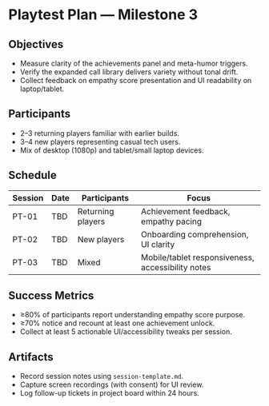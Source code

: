 # Playtest Plan — Milestone 3

## Objectives
- Measure clarity of the achievements panel and meta-humor triggers.
- Verify the expanded call library delivers variety without tonal drift.
- Collect feedback on empathy score presentation and UI readability on laptop/tablet.

## Participants
- 2–3 returning players familiar with earlier builds.
- 3–4 new players representing casual tech users.
- Mix of desktop (1080p) and tablet/small laptop devices.

## Schedule
| Session | Date | Participants | Focus |
|---------|------|--------------|-------|
| PT-01   | TBD  | Returning players | Achievement feedback, empathy pacing |
| PT-02   | TBD  | New players       | Onboarding comprehension, UI clarity |
| PT-03   | TBD  | Mixed             | Mobile/tablet responsiveness, accessibility notes |

## Success Metrics
- ≥80% of participants report understanding empathy score purpose.
- ≥70% notice and recount at least one achievement unlock.
- Collect at least 5 actionable UI/accessibility tweaks per session.

## Artifacts
- Record session notes using `session-template.md`.
- Capture screen recordings (with consent) for UI review.
- Log follow-up tickets in project board within 24 hours.

